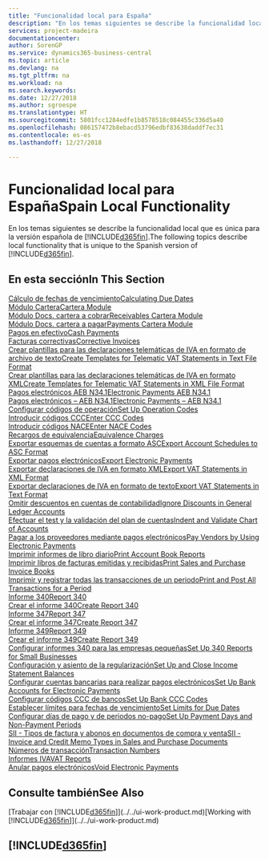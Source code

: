 ```yaml
---
title: "Funcionalidad local para España"
description: "En los temas siguientes se describe la funcionalidad local de la versión española de Business Central."
services: project-madeira
documentationcenter: 
author: SorenGP
ms.service: dynamics365-business-central
ms.topic: article
ms.devlang: na
ms.tgt_pltfrm: na
ms.workload: na
ms.search.keywords: 
ms.date: 12/27/2018
ms.author: sgroespe
ms.translationtype: HT
ms.sourcegitcommit: 5801fcc1284edfe1b8578518c084455c336d5a40
ms.openlocfilehash: 086157472b8ebacd53796edbf83638daddf7ec31
ms.contentlocale: es-es
ms.lasthandoff: 12/27/2018

---
```

# <a name="spain-local-functionality"></a><span data-ttu-id="05a4e-103">Funcionalidad local para España</span><span class="sxs-lookup"><span data-stu-id="05a4e-103">Spain Local Functionality</span></span>
<span data-ttu-id="05a4e-104">En los temas siguientes se describe la funcionalidad local que es única para la versión española de [!INCLUDE[d365fin](../../includes/d365fin_md.md)].</span><span class="sxs-lookup"><span data-stu-id="05a4e-104">The following topics describe local functionality that is unique to the Spanish version of [!INCLUDE[d365fin](../../includes/d365fin_md.md)].</span></span>  

## <a name="in-this-section"></a><span data-ttu-id="05a4e-105">En esta sección</span><span class="sxs-lookup"><span data-stu-id="05a4e-105">In This Section</span></span>  
[<span data-ttu-id="05a4e-106">Cálculo de fechas de vencimiento</span><span class="sxs-lookup"><span data-stu-id="05a4e-106">Calculating Due Dates</span></span>](calculating-due-dates.md)  
[<span data-ttu-id="05a4e-107">Módulo Cartera</span><span class="sxs-lookup"><span data-stu-id="05a4e-107">Cartera Module</span></span>](cartera-module.md)  
[<span data-ttu-id="05a4e-108">Módulo Docs. cartera a cobrar</span><span class="sxs-lookup"><span data-stu-id="05a4e-108">Receivables Cartera Module</span></span>](receivables-cartera-module.md)  
[<span data-ttu-id="05a4e-109">Módulo Docs. cartera a pagar</span><span class="sxs-lookup"><span data-stu-id="05a4e-109">Payments Cartera Module</span></span>](payments-cartera-module.md)  
[<span data-ttu-id="05a4e-110">Pagos en efectivo</span><span class="sxs-lookup"><span data-stu-id="05a4e-110">Cash Payments</span></span>](payments-in-cash.md)  
[<span data-ttu-id="05a4e-111">Facturas correctivas</span><span class="sxs-lookup"><span data-stu-id="05a4e-111">Corrective Invoices</span></span>](corrective-invoices.md)  
[<span data-ttu-id="05a4e-112">Crear plantillas para las declaraciones telemáticas de IVA en formato de archivo de texto</span><span class="sxs-lookup"><span data-stu-id="05a4e-112">Create Templates for Telematic VAT Statements in Text File Format</span></span>](how-to-create-templates-for-telematic-vat-statements-in-text-file-format.md)  
[<span data-ttu-id="05a4e-113">Crear plantillas para las declaraciones telemáticas de IVA en formato XML</span><span class="sxs-lookup"><span data-stu-id="05a4e-113">Create Templates for Telematic VAT Statements in XML File Format</span></span>](how-to-create-templates-for-telematic-vat-statements-in-xml-file-format.md)  
[<span data-ttu-id="05a4e-114">Pagos electrónicos AEB N34.1</span><span class="sxs-lookup"><span data-stu-id="05a4e-114">Electronic Payments AEB N34.1</span></span>](electronic-payments-aeb-n34.1.md)  
[<span data-ttu-id="05a4e-115">Pagos electrónicos – AEB N34.1</span><span class="sxs-lookup"><span data-stu-id="05a4e-115">Electronic Payments – AEB N34.1</span></span>](electronic-payments-aeb-n341.md)  
[<span data-ttu-id="05a4e-116">Configurar códigos de operación</span><span class="sxs-lookup"><span data-stu-id="05a4e-116">Set Up Operation Codes</span></span>](how-to-set-up-operation-codes.md)  
[<span data-ttu-id="05a4e-117">Introducir códigos CCC</span><span class="sxs-lookup"><span data-stu-id="05a4e-117">Enter CCC Codes</span></span>](how-to-enter-ccc-codes.md)  
[<span data-ttu-id="05a4e-118">Introducir códigos NACE</span><span class="sxs-lookup"><span data-stu-id="05a4e-118">Enter NACE Codes</span></span>](how-to-enter-nace-codes.md)  
[<span data-ttu-id="05a4e-119">Recargos de equivalencia</span><span class="sxs-lookup"><span data-stu-id="05a4e-119">Equivalence Charges</span></span>](equivalence-charges-ec-.md)  
[<span data-ttu-id="05a4e-120">Exportar esquemas de cuentas a formato ASC</span><span class="sxs-lookup"><span data-stu-id="05a4e-120">Export Account Schedules to ASC Format</span></span>](how-to-export-account-schedules-to-asc-format.md)  
[<span data-ttu-id="05a4e-121">Exportar pagos electrónicos</span><span class="sxs-lookup"><span data-stu-id="05a4e-121">Export Electronic Payments</span></span>](how-to-export-electronic-payments.md)  
[<span data-ttu-id="05a4e-122">Exportar declaraciones de IVA en formato XML</span><span class="sxs-lookup"><span data-stu-id="05a4e-122">Export VAT Statements in XML Format</span></span>](how-to-export-vat-statements-in-xml-format.md)  
[<span data-ttu-id="05a4e-123">Exportar declaraciones de IVA en formato de texto</span><span class="sxs-lookup"><span data-stu-id="05a4e-123">Export VAT Statements in Text Format</span></span>](how-to-export-vat-statements-in-text-format.md)  
[<span data-ttu-id="05a4e-124">Omitir descuentos en cuentas de contabilidad</span><span class="sxs-lookup"><span data-stu-id="05a4e-124">Ignore Discounts in General Ledger Accounts</span></span>](how-to-ignore-discounts-in-general-ledger-accounts.md)  
[<span data-ttu-id="05a4e-125">Efectuar el test y la validación del plan de cuentas</span><span class="sxs-lookup"><span data-stu-id="05a4e-125">Indent and Validate Chart of Accounts</span></span>](how-to-indent-and-validate-chart-of-accounts.md)  
[<span data-ttu-id="05a4e-126">Pagar a los proveedores mediante pagos electrónicos</span><span class="sxs-lookup"><span data-stu-id="05a4e-126">Pay Vendors by Using Electronic Payments</span></span>](how-to-pay-vendors-by-using-electronic-payments.md)  
[<span data-ttu-id="05a4e-127">Imprimir informes de libro diario</span><span class="sxs-lookup"><span data-stu-id="05a4e-127">Print Account Book Reports</span></span>](how-to-print-account-book-reports.md)  
[<span data-ttu-id="05a4e-128">Imprimir libros de facturas emitidas y recibidas</span><span class="sxs-lookup"><span data-stu-id="05a4e-128">Print Sales and Purchase Invoice Books</span></span>](how-to-print-sales-and-purchase-invoice-books.md)  
[<span data-ttu-id="05a4e-129">Imprimir y registrar todas las transacciones de un periodo</span><span class="sxs-lookup"><span data-stu-id="05a4e-129">Print and Post All Transactions for a Period</span></span>](how-to-post-and-print-all-transactions-for-a-period.md)  
[<span data-ttu-id="05a4e-130">Informe 340</span><span class="sxs-lookup"><span data-stu-id="05a4e-130">Report 340</span></span>](report-340.md)  
[<span data-ttu-id="05a4e-131">Crear el informe 340</span><span class="sxs-lookup"><span data-stu-id="05a4e-131">Create Report 340</span></span>](how-to-create-report-340.md)  
[<span data-ttu-id="05a4e-132">Informe 347</span><span class="sxs-lookup"><span data-stu-id="05a4e-132">Report 347</span></span>](report-347.md)  
[<span data-ttu-id="05a4e-133">Crear el informe 347</span><span class="sxs-lookup"><span data-stu-id="05a4e-133">Create Report 347</span></span>](how-to-create-report-347.md)  
[<span data-ttu-id="05a4e-134">Informe 349</span><span class="sxs-lookup"><span data-stu-id="05a4e-134">Report 349</span></span>](report-349.md)  
[<span data-ttu-id="05a4e-135">Crear el informe 349</span><span class="sxs-lookup"><span data-stu-id="05a4e-135">Create Report 349</span></span>](how-to-create-report-349.md)  
[<span data-ttu-id="05a4e-136">Configurar informes 340 para las empresas pequeñas</span><span class="sxs-lookup"><span data-stu-id="05a4e-136">Set Up 340 Reports for Small Businesses</span></span>](how-to-set-up-340-reports-for-small-businesses.md)  
[<span data-ttu-id="05a4e-137">Configuración y asiento de la regularización</span><span class="sxs-lookup"><span data-stu-id="05a4e-137">Set Up and Close Income Statement Balances</span></span>](how-to-set-up-and-close-income-statement-balances.md)  
[<span data-ttu-id="05a4e-138">Configurar cuentas bancarias para realizar pagos electrónicos</span><span class="sxs-lookup"><span data-stu-id="05a4e-138">Set Up Bank Accounts for Electronic Payments</span></span>](how-to-set-up-bank-accounts-for-electronic-payments.md)  
[<span data-ttu-id="05a4e-139">Configurar códigos CCC de bancos</span><span class="sxs-lookup"><span data-stu-id="05a4e-139">Set Up Bank CCC Codes</span></span>](how-to-set-up-bank-ccc-codes.md)  
[<span data-ttu-id="05a4e-140">Establecer límites para fechas de vencimiento</span><span class="sxs-lookup"><span data-stu-id="05a4e-140">Set Limits for Due Dates</span></span>](how-to-set-limits-for-due-dates.md)  
[<span data-ttu-id="05a4e-141">Configurar días de pago y de periodos no-pago</span><span class="sxs-lookup"><span data-stu-id="05a4e-141">Set Up Payment Days and Non-Payment Periods</span></span>](how-to-set-up-payment-days-and-non-payment-periods.md)  
[<span data-ttu-id="05a4e-142">SII - Tipos de factura y abonos en documentos de compra y venta</span><span class="sxs-lookup"><span data-stu-id="05a4e-142">SII - Invoice and Credit Memo Types in Sales and Purchase Documents</span></span>](SII-invoice-types-sales-purchase-documents.md)  
[<span data-ttu-id="05a4e-143">Números de transacción</span><span class="sxs-lookup"><span data-stu-id="05a4e-143">Transaction Numbers</span></span>](transaction-numbers.md)  
[<span data-ttu-id="05a4e-144">Informes IVA</span><span class="sxs-lookup"><span data-stu-id="05a4e-144">VAT Reports</span></span>](vat-reports.md)  
[<span data-ttu-id="05a4e-145">Anular pagos electrónicos</span><span class="sxs-lookup"><span data-stu-id="05a4e-145">Void Electronic Payments</span></span>](how-to-void-electronic-payments.md)  

## <a name="see-also"></a><span data-ttu-id="05a4e-146">Consulte también</span><span class="sxs-lookup"><span data-stu-id="05a4e-146">See Also</span></span>
<span data-ttu-id="05a4e-147">[Trabajar con [!INCLUDE[d365fin](../../includes/d365fin_md.md)]](../../ui-work-product.md)</span><span class="sxs-lookup"><span data-stu-id="05a4e-147">[Working with [!INCLUDE[d365fin](../../includes/d365fin_md.md)]](../../ui-work-product.md)</span></span>

## [!INCLUDE[d365fin](../../includes/free_trial_md.md)]  

